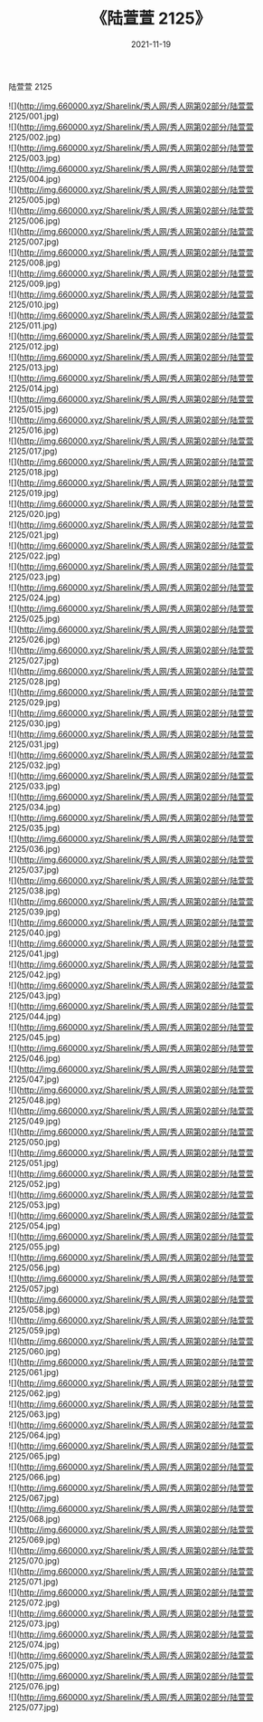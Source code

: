 ﻿---
layout: post
title:  《陆萱萱 2125》
date:   2021-11-19
img: http://img.660000.xyz/Sharelink/秀人网/秀人网第02部分/陆萱萱 2125/000.jpg
categories: [美女, 清纯, 唯美]
---

陆萱萱 2125

  ![](http://img.660000.xyz/Sharelink/秀人网/秀人网第02部分/陆萱萱 2125/001.jpg) <br> ![](http://img.660000.xyz/Sharelink/秀人网/秀人网第02部分/陆萱萱 2125/002.jpg) <br> ![](http://img.660000.xyz/Sharelink/秀人网/秀人网第02部分/陆萱萱 2125/003.jpg) <br> ![](http://img.660000.xyz/Sharelink/秀人网/秀人网第02部分/陆萱萱 2125/004.jpg) <br> ![](http://img.660000.xyz/Sharelink/秀人网/秀人网第02部分/陆萱萱 2125/005.jpg) <br> ![](http://img.660000.xyz/Sharelink/秀人网/秀人网第02部分/陆萱萱 2125/006.jpg) <br> ![](http://img.660000.xyz/Sharelink/秀人网/秀人网第02部分/陆萱萱 2125/007.jpg) <br> ![](http://img.660000.xyz/Sharelink/秀人网/秀人网第02部分/陆萱萱 2125/008.jpg) <br> ![](http://img.660000.xyz/Sharelink/秀人网/秀人网第02部分/陆萱萱 2125/009.jpg) <br> ![](http://img.660000.xyz/Sharelink/秀人网/秀人网第02部分/陆萱萱 2125/010.jpg) <br> ![](http://img.660000.xyz/Sharelink/秀人网/秀人网第02部分/陆萱萱 2125/011.jpg) <br> ![](http://img.660000.xyz/Sharelink/秀人网/秀人网第02部分/陆萱萱 2125/012.jpg) <br> ![](http://img.660000.xyz/Sharelink/秀人网/秀人网第02部分/陆萱萱 2125/013.jpg) <br> ![](http://img.660000.xyz/Sharelink/秀人网/秀人网第02部分/陆萱萱 2125/014.jpg) <br> ![](http://img.660000.xyz/Sharelink/秀人网/秀人网第02部分/陆萱萱 2125/015.jpg) <br> ![](http://img.660000.xyz/Sharelink/秀人网/秀人网第02部分/陆萱萱 2125/016.jpg) <br> ![](http://img.660000.xyz/Sharelink/秀人网/秀人网第02部分/陆萱萱 2125/017.jpg) <br> ![](http://img.660000.xyz/Sharelink/秀人网/秀人网第02部分/陆萱萱 2125/018.jpg) <br> ![](http://img.660000.xyz/Sharelink/秀人网/秀人网第02部分/陆萱萱 2125/019.jpg) <br> ![](http://img.660000.xyz/Sharelink/秀人网/秀人网第02部分/陆萱萱 2125/020.jpg) <br> ![](http://img.660000.xyz/Sharelink/秀人网/秀人网第02部分/陆萱萱 2125/021.jpg) <br> ![](http://img.660000.xyz/Sharelink/秀人网/秀人网第02部分/陆萱萱 2125/022.jpg) <br> ![](http://img.660000.xyz/Sharelink/秀人网/秀人网第02部分/陆萱萱 2125/023.jpg) <br> ![](http://img.660000.xyz/Sharelink/秀人网/秀人网第02部分/陆萱萱 2125/024.jpg) <br> ![](http://img.660000.xyz/Sharelink/秀人网/秀人网第02部分/陆萱萱 2125/025.jpg) <br> ![](http://img.660000.xyz/Sharelink/秀人网/秀人网第02部分/陆萱萱 2125/026.jpg) <br> ![](http://img.660000.xyz/Sharelink/秀人网/秀人网第02部分/陆萱萱 2125/027.jpg) <br> ![](http://img.660000.xyz/Sharelink/秀人网/秀人网第02部分/陆萱萱 2125/028.jpg) <br> ![](http://img.660000.xyz/Sharelink/秀人网/秀人网第02部分/陆萱萱 2125/029.jpg) <br> ![](http://img.660000.xyz/Sharelink/秀人网/秀人网第02部分/陆萱萱 2125/030.jpg) <br> ![](http://img.660000.xyz/Sharelink/秀人网/秀人网第02部分/陆萱萱 2125/031.jpg) <br> ![](http://img.660000.xyz/Sharelink/秀人网/秀人网第02部分/陆萱萱 2125/032.jpg) <br> ![](http://img.660000.xyz/Sharelink/秀人网/秀人网第02部分/陆萱萱 2125/033.jpg) <br> ![](http://img.660000.xyz/Sharelink/秀人网/秀人网第02部分/陆萱萱 2125/034.jpg) <br> ![](http://img.660000.xyz/Sharelink/秀人网/秀人网第02部分/陆萱萱 2125/035.jpg) <br> ![](http://img.660000.xyz/Sharelink/秀人网/秀人网第02部分/陆萱萱 2125/036.jpg) <br> ![](http://img.660000.xyz/Sharelink/秀人网/秀人网第02部分/陆萱萱 2125/037.jpg) <br> ![](http://img.660000.xyz/Sharelink/秀人网/秀人网第02部分/陆萱萱 2125/038.jpg) <br> ![](http://img.660000.xyz/Sharelink/秀人网/秀人网第02部分/陆萱萱 2125/039.jpg) <br> ![](http://img.660000.xyz/Sharelink/秀人网/秀人网第02部分/陆萱萱 2125/040.jpg) <br> ![](http://img.660000.xyz/Sharelink/秀人网/秀人网第02部分/陆萱萱 2125/041.jpg) <br> ![](http://img.660000.xyz/Sharelink/秀人网/秀人网第02部分/陆萱萱 2125/042.jpg) <br> ![](http://img.660000.xyz/Sharelink/秀人网/秀人网第02部分/陆萱萱 2125/043.jpg) <br> ![](http://img.660000.xyz/Sharelink/秀人网/秀人网第02部分/陆萱萱 2125/044.jpg) <br> ![](http://img.660000.xyz/Sharelink/秀人网/秀人网第02部分/陆萱萱 2125/045.jpg) <br> ![](http://img.660000.xyz/Sharelink/秀人网/秀人网第02部分/陆萱萱 2125/046.jpg) <br> ![](http://img.660000.xyz/Sharelink/秀人网/秀人网第02部分/陆萱萱 2125/047.jpg) <br> ![](http://img.660000.xyz/Sharelink/秀人网/秀人网第02部分/陆萱萱 2125/048.jpg) <br> ![](http://img.660000.xyz/Sharelink/秀人网/秀人网第02部分/陆萱萱 2125/049.jpg) <br> ![](http://img.660000.xyz/Sharelink/秀人网/秀人网第02部分/陆萱萱 2125/050.jpg) <br> ![](http://img.660000.xyz/Sharelink/秀人网/秀人网第02部分/陆萱萱 2125/051.jpg) <br> ![](http://img.660000.xyz/Sharelink/秀人网/秀人网第02部分/陆萱萱 2125/052.jpg) <br> ![](http://img.660000.xyz/Sharelink/秀人网/秀人网第02部分/陆萱萱 2125/053.jpg) <br> ![](http://img.660000.xyz/Sharelink/秀人网/秀人网第02部分/陆萱萱 2125/054.jpg) <br> ![](http://img.660000.xyz/Sharelink/秀人网/秀人网第02部分/陆萱萱 2125/055.jpg) <br> ![](http://img.660000.xyz/Sharelink/秀人网/秀人网第02部分/陆萱萱 2125/056.jpg) <br> ![](http://img.660000.xyz/Sharelink/秀人网/秀人网第02部分/陆萱萱 2125/057.jpg) <br> ![](http://img.660000.xyz/Sharelink/秀人网/秀人网第02部分/陆萱萱 2125/058.jpg) <br> ![](http://img.660000.xyz/Sharelink/秀人网/秀人网第02部分/陆萱萱 2125/059.jpg) <br> ![](http://img.660000.xyz/Sharelink/秀人网/秀人网第02部分/陆萱萱 2125/060.jpg) <br> ![](http://img.660000.xyz/Sharelink/秀人网/秀人网第02部分/陆萱萱 2125/061.jpg) <br> ![](http://img.660000.xyz/Sharelink/秀人网/秀人网第02部分/陆萱萱 2125/062.jpg) <br> ![](http://img.660000.xyz/Sharelink/秀人网/秀人网第02部分/陆萱萱 2125/063.jpg) <br> ![](http://img.660000.xyz/Sharelink/秀人网/秀人网第02部分/陆萱萱 2125/064.jpg) <br> ![](http://img.660000.xyz/Sharelink/秀人网/秀人网第02部分/陆萱萱 2125/065.jpg) <br> ![](http://img.660000.xyz/Sharelink/秀人网/秀人网第02部分/陆萱萱 2125/066.jpg) <br> ![](http://img.660000.xyz/Sharelink/秀人网/秀人网第02部分/陆萱萱 2125/067.jpg) <br> ![](http://img.660000.xyz/Sharelink/秀人网/秀人网第02部分/陆萱萱 2125/068.jpg) <br> ![](http://img.660000.xyz/Sharelink/秀人网/秀人网第02部分/陆萱萱 2125/069.jpg) <br> ![](http://img.660000.xyz/Sharelink/秀人网/秀人网第02部分/陆萱萱 2125/070.jpg) <br> ![](http://img.660000.xyz/Sharelink/秀人网/秀人网第02部分/陆萱萱 2125/071.jpg) <br> ![](http://img.660000.xyz/Sharelink/秀人网/秀人网第02部分/陆萱萱 2125/072.jpg) <br> ![](http://img.660000.xyz/Sharelink/秀人网/秀人网第02部分/陆萱萱 2125/073.jpg) <br> ![](http://img.660000.xyz/Sharelink/秀人网/秀人网第02部分/陆萱萱 2125/074.jpg) <br> ![](http://img.660000.xyz/Sharelink/秀人网/秀人网第02部分/陆萱萱 2125/075.jpg) <br> ![](http://img.660000.xyz/Sharelink/秀人网/秀人网第02部分/陆萱萱 2125/076.jpg) <br> ![](http://img.660000.xyz/Sharelink/秀人网/秀人网第02部分/陆萱萱 2125/077.jpg) <br>